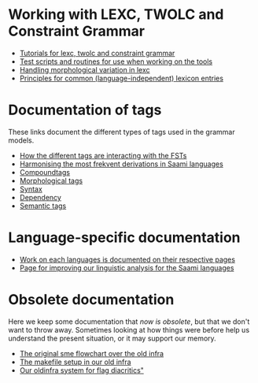 Working with LEXC, TWOLC and Constraint Grammar
===============================================

-   [Tutorials for lexc, twolc and constraint grammar](Tutorials.html)
-   [Test scripts and routines for use when working on the tools](developingwork.html)
-   [Handling morphological variation in lexc](Variation_in_lexc.html)
-   [Principles for common (language-independent) lexicon entries](PrinciplesForCommonTagsAndLexiconEntries.html)

Documentation of tags
=====================
These links document the different types of tags used in the grammar models.

-   [How the different tags are interacting with the FSTs](DifferentFSTs.html)
-   [Harmonising the most frekvent derivations in Saami languages](DerivationOverview.html)
-   [Compoundtags](CompoundTags.html)
-   [Morphological tags](MorphologicalTags.html)
-   [Syntax](docu-sme-syntaxtags.html)
-   [Dependency](docu-deptags.html)
-   [Semantic tags](SemanticTags.html)

Language-specific documentation
===============================

-   [Work on each languages is  documented on their respective pages](https://giellalt.github.io/LanguageModels.html)
-   [Page for improving our linguistic analysis for the Saami languages](../smi/index.html)

Obsolete documentation
======================

Here we keep some documentation that *now is obsolete*, but that we
don't want to throw away. Sometimes looking at how things were before
help us understand the present situation, or it may support our memory.

-   [The original sme flowchart over the old
    infra](../sme/docu-sme-flowchart.html)
-   [The makefile setup in our old infra](../sme/docu-sme-makefile.html)
-   [Our oldinfra system for flag
    diacritics"](../sme/docu-sme-flag-diacritics.html)
